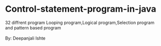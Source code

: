 # Control-statement-program-in-java
 32 diffrent program 
 Looping program,Logical program,Selection program  and pattern based program
 <br></br>
 By: Deepanjali Ishte
